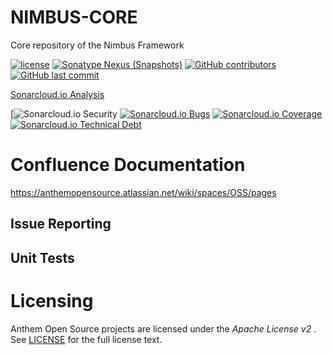 # NIMBUS-CORE
Core repository of the Nimbus Framework

[![license](https://img.shields.io/github/license/openanthem/nimbus-core.svg)]() [![Sonatype Nexus (Snapshots)](https://img.shields.io/nexus/s/https/oss.sonatype.org/com.antheminc.oss/nimbus.core.parent.svg)](https://oss.sonatype.org/#nexus-search;quick~com.antheminc.oss) [![GitHub contributors](https://img.shields.io/github/contributors/openanthem/nimbus-core.svg)]() [![GitHub last commit](https://img.shields.io/github/last-commit/openanthem/nimbus-core.svg)]() 

[Sonarcloud.io Analysis](https://sonarcloud.io/dashboard?id=com.antheminc.oss%3Animbus.core.parent)

[![Sonarcloud.io Security](https://sonarcloud.io/api/project_badges/measure?project=com.antheminc.oss%3Animbus.core.parent&metric=security_rating)
[![Sonarcloud.io Bugs](https://sonarcloud.io/api/project_badges/measure?project=com.antheminc.oss%3Animbus.core.parent&metric=bugs)]() 
[![Sonarcloud.io Coverage](https://sonarcloud.io/api/project_badges/measure?project=com.antheminc.oss%3Animbus.core.parent&metric=coverage)]() [![Sonarcloud.io Technical Debt](https://sonarcloud.io/api/project_badges/measure?project=com.antheminc.oss%3Animbus.core.parent&metric=sqale_index)]() 



# Confluence Documentation
https://anthemopensource.atlassian.net/wiki/spaces/OSS/pages

## Issue Reporting

## Unit Tests

Licensing
=========
Anthem Open Source projects are licensed under the *Apache License v2* . See
[LICENSE](https://github.com/openanthem/oss-base/blob/master/LICENSE) for the full
license text.
